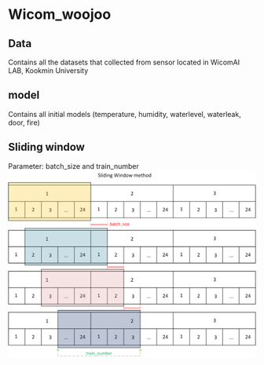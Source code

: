 # Wicom_woojoo

## Data
Contains all the datasets that collected from sensor located in WicomAI LAB, Kookmin University

## model
Contains all initial models (temperature, humidity, waterlevel, waterleak, door, fire)

## Sliding window
Parameter: batch_size and train_number
![sliding_window](/docs/sliding_window.png)

